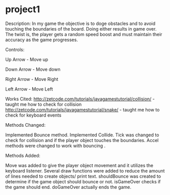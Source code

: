 # project1
Description:
In my game the objective is to doge obstacles and to avoid touching the boundaries of the board. Doing either results in
game over. The twist is, the player gets a random speed boost and must maintain their accuracy as the game progresses.

Controls:

Up Arrow - Move up

Down Arrow - Move down

Right Arrow - Move Right

Left Arrow - Move Left

Works Cited:
http://zetcode.com/tutorials/javagamestutorial/collision/ - taught me how to check for collision
http://zetcode.com/tutorials/javagamestutorial/snake/ - taught me how to check for keyboard events

Methods Changed:

Implemented Bounce method.
Implemented Collide.
Tick was changed to check for collision and if the player object touches the boundaries.
Accel methods were changed to work with bouncing .

Methods Added:

Move was added to give the player object movement and it utilizes the keyboard listener.
Several draw functions were added to reduce the amount of lines needed to create objects/ print text.
shouldBounce was created to determine if the game object should bounce or not.
isGameOver checks if the game should end.
doGameOver actually ends the game.

